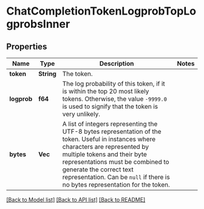 # ChatCompletionTokenLogprobTopLogprobsInner

## Properties
Name | Type | Description | Notes
------------ | ------------- | ------------- | -------------
**token** | **String** | The token. | 
**logprob** | **f64** | The log probability of this token, if it is within the top 20 most likely tokens. Otherwise, the value `-9999.0` is used to signify that the token is very unlikely. | 
**bytes** | **Vec<i32>** | A list of integers representing the UTF-8 bytes representation of the token. Useful in instances where characters are represented by multiple tokens and their byte representations must be combined to generate the correct text representation. Can be `null` if there is no bytes representation for the token. | 

[[Back to Model list]](../README.md#documentation-for-models) [[Back to API list]](../README.md#documentation-for-api-endpoints) [[Back to README]](../README.md)


